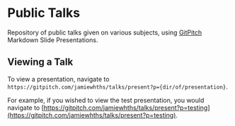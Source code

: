 # Public Talks
Repository of public talks given on various subjects, using [GitPitch](https://gitpitch.com/) Markdown Slide Presentations.

## Viewing a Talk
To view a presentation, navigate to `https://gitpitch.com/jamiewhths/talks/present?p={dir/of/presentation}`. 

For example, if you wished to view the test presentation, you would navigate to [https://gitpitch.com/jamiewhths/talks/present?p=testing](https://gitpitch.com/jamiewhths/talks/present?p=testing).
